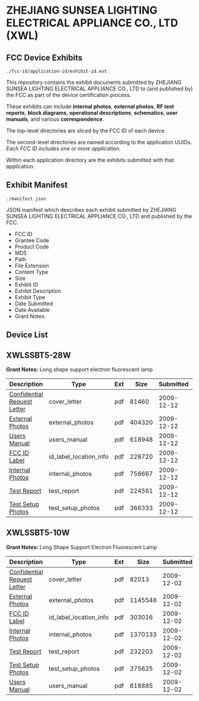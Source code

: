 # ZHEJIANG SUNSEA LIGHTING ELECTRICAL APPLIANCE CO., LTD (XWL)
## FCC Device Exhibits

```
./fcc-id/application-id/exhibit-id.ext
```

This repository contains the exhibit documents submitted by ZHEJIANG SUNSEA LIGHTING ELECTRICAL APPLIANCE CO., LTD to (and published by) the FCC as part of the device certification process.

These exhibits can include **internal photos**, **external photos**, **RF test reports**, **block diagrams**, **operational descriptions**, **schematics**, **user manuals**, and various **correspondence**.

The top-level directories are sliced by the FCC ID of each device.

The second-level directories are named according to the application UUIDs. *Each FCC ID includes one or more application.*

Within each application directory are the exhibits submitted with that application. 

## Exhibit Manifest

```
./manifest.json
```

JSON manifest which describes each exhibit submitted by ZHEJIANG SUNSEA LIGHTING ELECTRICAL APPLIANCE CO., LTD and published by the FCC.

- FCC ID
- Grantee Code
- Product Code
- MD5
- Path
- File Extension
- Content Type
- Size
- Exhibit ID
- Exhibit Description
- Exhibit Type
- Date Submitted
- Date Available
- Grant Notes

## Device List
## XWLSSBT5-28W
**Grant Notes:** Long shape support electron fluorescent lamp

| Description | Type | Ext | Size | Submitted | Available |
| ----------- | ---- | --- | ---- | --------- | --------- |
| [Confidential Request Letter](XWLSSBT5-28W/d97e5ccd385eddc56ee2b83009f2971e/1212705.pdf) | cover_letter | pdf | 81460 | 2009-12-12 | 2009-12-12 |
| [External Photos](XWLSSBT5-28W/d97e5ccd385eddc56ee2b83009f2971e/1212706.pdf) | external_photos | pdf | 404320 | 2009-12-12 | 2009-12-12 |
| [Users Manual](XWLSSBT5-28W/d97e5ccd385eddc56ee2b83009f2971e/1212712.pdf) | users_manual | pdf | 618948 | 2009-12-12 | 2009-12-12 |
| [FCC ID Label](XWLSSBT5-28W/d97e5ccd385eddc56ee2b83009f2971e/1212707.pdf) | id_label_location_info | pdf | 228720 | 2009-12-12 | 2009-12-12 |
| [Internal Photos](XWLSSBT5-28W/d97e5ccd385eddc56ee2b83009f2971e/1212708.pdf) | internal_photos | pdf | 756667 | 2009-12-12 | 2009-12-12 |
| [Test Report](XWLSSBT5-28W/d97e5ccd385eddc56ee2b83009f2971e/1212710.pdf) | test_report | pdf | 224561 | 2009-12-12 | 2009-12-12 |
| [Test Setup Photos](XWLSSBT5-28W/d97e5ccd385eddc56ee2b83009f2971e/1212711.pdf) | test_setup_photos | pdf | 366333 | 2009-12-12 | 2009-12-12 |
## XWLSSBT5-10W
**Grant Notes:** Long Shape Support Electron Fluorescent Lamp

| Description | Type | Ext | Size | Submitted | Available |
| ----------- | ---- | --- | ---- | --------- | --------- |
| [Confidential Request Letter](XWLSSBT5-10W/8ce13b5154e65e6e295ca45eb3440b47/1207496.pdf) | cover_letter | pdf | 82013 | 2009-12-02 | 2009-12-02 |
| [External Photos](XWLSSBT5-10W/8ce13b5154e65e6e295ca45eb3440b47/1207497.pdf) | external_photos | pdf | 1145548 | 2009-12-02 | 2009-12-02 |
| [FCC ID Label](XWLSSBT5-10W/8ce13b5154e65e6e295ca45eb3440b47/1207498.pdf) | id_label_location_info | pdf | 303016 | 2009-12-02 | 2009-12-02 |
| [Internal Photos](XWLSSBT5-10W/8ce13b5154e65e6e295ca45eb3440b47/1207499.pdf) | internal_photos | pdf | 1370133 | 2009-12-02 | 2009-12-02 |
| [Test Report](XWLSSBT5-10W/8ce13b5154e65e6e295ca45eb3440b47/1207501.pdf) | test_report | pdf | 232203 | 2009-12-02 | 2009-12-02 |
| [Test Setup Photos](XWLSSBT5-10W/8ce13b5154e65e6e295ca45eb3440b47/1207502.pdf) | test_setup_photos | pdf | 375625 | 2009-12-02 | 2009-12-02 |
| [Users Manual](XWLSSBT5-10W/8ce13b5154e65e6e295ca45eb3440b47/1207503.pdf) | users_manual | pdf | 618885 | 2009-12-02 | 2009-12-02 |
